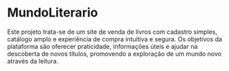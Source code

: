 # MundoLiterario
Este projeto trata-se de um site de venda de livros com cadastro simples, catálogo amplo e experiência de compra intuitiva e segura. Os objetivos da plataforma são oferecer praticidade, informações úteis e ajudar na descoberta de novos títulos, promovendo a exploração de um mundo novo através da leitura.
